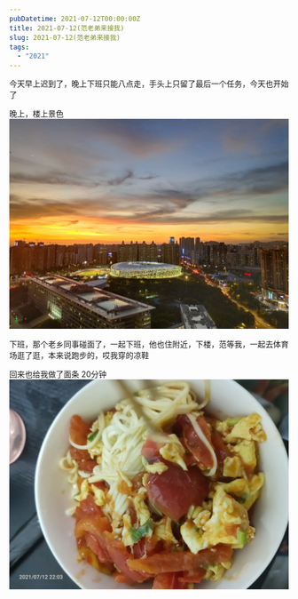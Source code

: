 ```yaml
---
pubDatetime: 2021-07-12T00:00:00Z
title: 2021-07-12(范老弟来接我)
slug: 2021-07-12(范老弟来接我)
tags:
  - "2021"
---
```


今天早上迟到了，晚上下班只能八点走，手头上只留了最后一个任务，今天也开始了

晚上，楼上景色![](../../img/6904315-69817a8a96f1f6b1.jpg)

下班，那个老乡同事碰面了，一起下班，他也住附近，下楼，范等我，一起去体育场逛了逛，本来说跑步的，哎我穿的凉鞋

回来也给我做了面条
20分钟![](../../img/6904315-42e2537a19ff08b3.jpg)
